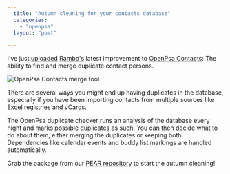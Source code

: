 ```yaml
---
  title: "Autumn cleaning for your contacts database"
  categories: 
    - "openpsa"
  layout: "post"

---
```

I've just [uploaded][4] [Rambo's][1] latest improvement to [OpenPsa Contacts][2]: The ability to find and merge duplicate contact persons.

![OpenPsa Contacts merge tool](https://d2vqpl3tx84ay5.cloudfront.net/openpsa_contacts_duplicate_merge_small.jpg)

There are several ways you might end up having duplicates in the database, especially if you have been importing contacts from multiple sources like Excel registries and vCards.

The OpenPsa duplicate checker runs an analysis of the database every night and marks possible duplicates as such. You can then decide what to do about them, either merging the duplicates or keeping both. Dependencies like calendar events and buddy list markings are handled automatically.

Grab the package from our [PEAR repository][3] to start the autumn cleaning!

[1]: http://www.midgard-project.org/community/whoswho/rambo.html
[2]: http://www.openpsa.org/version2/openpsa/contacts.html
[3]: http://pear.midcom-project.org/
[4]: http://pear.midcom-project.org/index.php?package=org_openpsa_contacts&release=2.1.0&downloads
